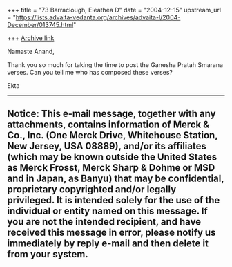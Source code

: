 +++
title = "73 Barraclough, Eleathea D"
date = "2004-12-15"
upstream_url = "https://lists.advaita-vedanta.org/archives/advaita-l/2004-December/013745.html"

+++
[Archive link](https://lists.advaita-vedanta.org/archives/advaita-l/2004-December/013745.html)

Namaste Anand,

Thank you so much for taking the time to post the Ganesha Pratah Smarana
verses. Can you tell me who has composed these verses?

Ekta


------------------------------------------------------------------------------
Notice:  This e-mail message, together with any attachments, contains information of Merck & Co., Inc. (One Merck Drive, Whitehouse Station, New Jersey, USA 08889), and/or its affiliates (which may be known outside the United States as Merck Frosst, Merck Sharp & Dohme or MSD and in Japan, as Banyu) that may be confidential, proprietary copyrighted and/or legally privileged. It is intended solely for the use of the individual or entity named on this message.  If you are not the intended recipient, and have received this message in error, please notify us immediately by reply e-mail and then delete it from your system.
------------------------------------------------------------------------------


